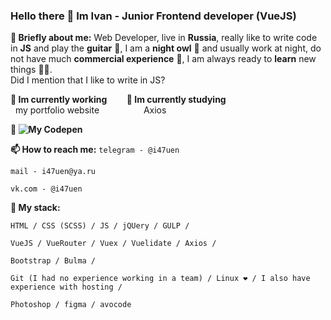 ### Hello there 👋 Im Ivan - Junior Frontend developer (VueJS)
**🧔 Briefly about me:** Web Developer, live in __Russia__, really like to write code in __JS__ and play the __guitar__ 🎸, I am a __night owl__ 🦉 and usually work at night, do not have much __commercial experience__ 💼, I am always ready to __learn__ new things 🏃‍♂️. <br/>
Did I mention that I like to write in JS?


**🔭 Im currently working**  &nbsp;&nbsp;&nbsp;&nbsp;&nbsp;&nbsp; **🌱 Im currently studying** <br/>
&nbsp;&nbsp;my portfolio website  &nbsp;&nbsp;&nbsp;&nbsp;&nbsp;&nbsp;&nbsp;&nbsp;&nbsp;&nbsp;&nbsp;&nbsp;&nbsp;&nbsp;&nbsp;&nbsp; Axios 

**💼 ![My Codepen](https://codepen.io/i47uen)**

**📫 How to reach me:** 
``` telegram - @i47uen ```

```
mail - i47uen@ya.ru
```
```
vk.com - @i47uen
```

**👊 My stack:**
```
HTML / CSS (SCSS) / JS / jQUery / GULP /
```
```
VueJS / VueRouter / Vuex / Vuelidate / Axios / 
```
```
Bootstrap / Bulma /
```
```
Git (I had no experience working in a team) / Linux ❤️ / I also have experience with hosting /
```
```
Photoshop / figma / avocode
```

